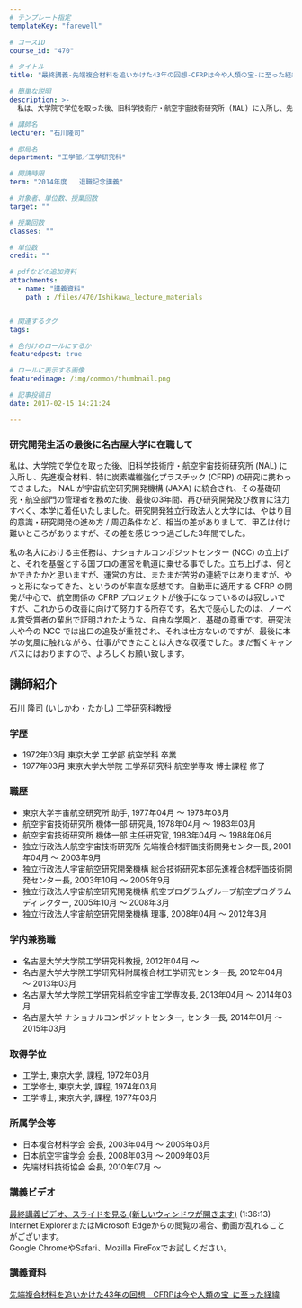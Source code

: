 ```yaml
---
# テンプレート指定
templateKey: "farewell"

# コースID
course_id: "470"

# タイトル
title: "最終講義-先端複合材料を追いかけた43年の回想-CFRPは今や人類の宝-に至った経緯"

# 簡単な説明
description: >-
  私は、大学院で学位を取った後、旧科学技術庁・航空宇宙技術研究所 (NAL) に入所し、先進複合材料、特に炭素繊維強化プラスチック (CFRP) の研究に携わってきました。 NAL が宇宙航空研究開...

# 講師名
lecturer: "石川隆司"

# 部局名
department: "工学部／工学研究科"

# 開講時限
term: "2014年度	退職記念講義"

# 対象者、単位数、授業回数
target: ""

# 授業回数
classes: ""

# 単位数
credit: ""

# pdfなどの追加資料
attachments: 
  - name: "講義資料" 
    path : /files/470/Ishikawa_lecture_materials


# 関連するタグ
tags:

# 色付けのロールにするか
featuredpost: true

# ロールに表示する画像
featuredimage: /img/common/thumbnail.png

# 記事投稿日
date: 2017-02-15 14:21:24

---
```

### 研究開発生活の最後に名古屋大学に在職して 

私は、大学院で学位を取った後、旧科学技術庁・航空宇宙技術研究所 (NAL) に入所し、先進複合材料、特に炭素繊維強化プラスチック (CFRP) の研究に携わってきました。 NAL が宇宙航空研究開発機構 (JAXA) に統合され、その基礎研究・航空部門の管理者を務めた後、最後の3年間、再び研究開発及び教育に注力すべく、本学に着任いたしました。研究開発独立行政法人と大学には、やはり目的意識・研究開発の進め方 / 周辺条件など、相当の差がありまして、甲乙は付け難いところがありますが、その差を感じつつ過ごした3年間でした。 

私の名大における主任務は、ナショナルコンポジットセンター (NCC) の立上げと、それを基盤とする国プロの運営を軌道に乗せる事でした。立ち上げは、何とかできたかと思いますが、運営の方は、またまだ苦労の連続ではありますが、やっと形になってきた、というのが率直な感想です。自動車に適用する CFRP の開発が中心で、航空関係の CFRP プロジェクトが後手になっているのは寂しいですが、これからの改善に向けて努力する所存です。名大で感心したのは、ノーベル賞受賞者の輩出で証明されたような、自由な学風と、基礎の尊重です。研究法人や今の NCC では出口の追及が重視され、それは仕方ないのですが、最後に本学の気風に触れながら、仕事ができたことは大きな収穫でした。まだ暫くキャンパスにはおりますので、よろしくお願い致します。
## 講師紹介

石川 隆司 (いしかわ・たかし) 工学研究科教授 

### 学歴

  * 1972年03月 東京大学 工学部 航空学科 卒業
  * 1977年03月 東京大学大学院 工学系研究科 航空学専攻 博士課程 修了

### 職歴

  * 東京大学宇宙航空研究所 助手, 1977年04月 ～ 1978年03月
  * 航空宇宙技術研究所 機体一部 研究員, 1978年04月 ～ 1983年03月
  * 航空宇宙技術研究所 機体一部 主任研究官, 1983年04月 ～ 1988年06月
  * 独立行政法人航空宇宙技術研究所 先端複合材評価技術開発センター長, 2001年04月 〜 2003年9月
  * 独立行政法人宇宙航空研究開発機構 総合技術研究本部先進複合材評価技術開発センター長, 2003年10月 〜 2005年9月
  * 独立行政法人宇宙航空研究開発機構 航空プログラムグループ航空プログラムディレクター, 2005年10月 〜 2008年3月
  * 独立行政法人宇宙航空研究開発機構 理事, 2008年04月 〜 2012年3月

### 学内兼務職

  * 名古屋大学大学院工学研究科教授, 2012年04月 〜
  * 名古屋大学大学院工学研究科附属複合材工学研究センター長, 2012年04月 〜 2013年03月
  * 名古屋大学大学院工学研究科航空宇宙工学専攻長, 2013年04月 〜 2014年03月
  * 名古屋大学 ナショナルコンポジットセンター, センター長, 2014年01月 〜 2015年03月

### 取得学位

  * 工学士, 東京大学, 課程, 1972年03月
  * 工学修士, 東京大学, 課程, 1974年03月
  * 工学博士, 東京大学, 課程, 1977年03月

### 所属学会等

  * 日本複合材料学会 会長, 2003年04月 ～ 2005年03月
  * 日本航空宇宙学会 会長, 2008年03月 ～ 2009年03月
  * 先端材料技術協会 会長, 2010年07月 ～
### 講義ビデオ

[最終講義ビデオ、スライドを見る (新しいウィンドウが開きます)](http://nuvideo.media.nagoya-u.ac.jp/embed/e070611411e48d4404faf7fda85dd7f482a756d2) (1:36:13)  
Internet ExplorerまたはMicrosoft Edgeからの閲覧の場合、動画が乱れることがございます。  
Google ChromeやSafari、Mozilla FireFoxでお試しください。 

### 講義資料


[先端複合材料を追いかけた43年の回想 - CFRPは今や人類の宝-に至った経緯](/files/470/Ishikawa_lecture_materials) 
